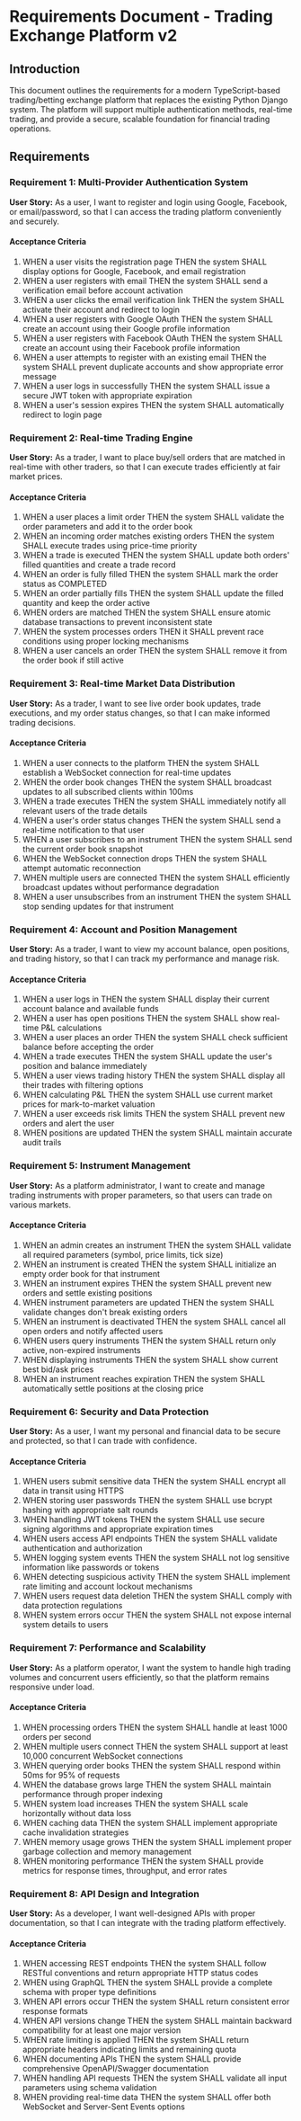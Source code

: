 # Requirements Document - Trading Exchange Platform v2

## Introduction

This document outlines the requirements for a modern TypeScript-based trading/betting exchange platform that replaces the existing Python Django system. The platform will support multiple authentication methods, real-time trading, and provide a secure, scalable foundation for financial trading operations.

## Requirements

### Requirement 1: Multi-Provider Authentication System

**User Story:** As a user, I want to register and login using Google, Facebook, or email/password, so that I can access the trading platform conveniently and securely.

#### Acceptance Criteria

1. WHEN a user visits the registration page THEN the system SHALL display options for Google, Facebook, and email registration
2. WHEN a user registers with email THEN the system SHALL send a verification email before account activation
3. WHEN a user clicks the email verification link THEN the system SHALL activate their account and redirect to login
4. WHEN a user registers with Google OAuth THEN the system SHALL create an account using their Google profile information
5. WHEN a user registers with Facebook OAuth THEN the system SHALL create an account using their Facebook profile information
6. WHEN a user attempts to register with an existing email THEN the system SHALL prevent duplicate accounts and show appropriate error message
7. WHEN a user logs in successfully THEN the system SHALL issue a secure JWT token with appropriate expiration
8. WHEN a user's session expires THEN the system SHALL automatically redirect to login page

### Requirement 2: Real-time Trading Engine

**User Story:** As a trader, I want to place buy/sell orders that are matched in real-time with other traders, so that I can execute trades efficiently at fair market prices.

#### Acceptance Criteria

1. WHEN a user places a limit order THEN the system SHALL validate the order parameters and add it to the order book
2. WHEN an incoming order matches existing orders THEN the system SHALL execute trades using price-time priority
3. WHEN a trade is executed THEN the system SHALL update both orders' filled quantities and create a trade record
4. WHEN an order is fully filled THEN the system SHALL mark the order status as COMPLETED
5. WHEN an order partially fills THEN the system SHALL update the filled quantity and keep the order active
6. WHEN orders are matched THEN the system SHALL ensure atomic database transactions to prevent inconsistent state
7. WHEN the system processes orders THEN it SHALL prevent race conditions using proper locking mechanisms
8. WHEN a user cancels an order THEN the system SHALL remove it from the order book if still active

### Requirement 3: Real-time Market Data Distribution

**User Story:** As a trader, I want to see live order book updates, trade executions, and my order status changes, so that I can make informed trading decisions.

#### Acceptance Criteria

1. WHEN a user connects to the platform THEN the system SHALL establish a WebSocket connection for real-time updates
2. WHEN the order book changes THEN the system SHALL broadcast updates to all subscribed clients within 100ms
3. WHEN a trade executes THEN the system SHALL immediately notify all relevant users of the trade details
4. WHEN a user's order status changes THEN the system SHALL send a real-time notification to that user
5. WHEN a user subscribes to an instrument THEN the system SHALL send the current order book snapshot
6. WHEN the WebSocket connection drops THEN the system SHALL attempt automatic reconnection
7. WHEN multiple users are connected THEN the system SHALL efficiently broadcast updates without performance degradation
8. WHEN a user unsubscribes from an instrument THEN the system SHALL stop sending updates for that instrument

### Requirement 4: Account and Position Management

**User Story:** As a trader, I want to view my account balance, open positions, and trading history, so that I can track my performance and manage risk.

#### Acceptance Criteria

1. WHEN a user logs in THEN the system SHALL display their current account balance and available funds
2. WHEN a user has open positions THEN the system SHALL show real-time P&L calculations
3. WHEN a user places an order THEN the system SHALL check sufficient balance before accepting the order
4. WHEN a trade executes THEN the system SHALL update the user's position and balance immediately
5. WHEN a user views trading history THEN the system SHALL display all their trades with filtering options
6. WHEN calculating P&L THEN the system SHALL use current market prices for mark-to-market valuation
7. WHEN a user exceeds risk limits THEN the system SHALL prevent new orders and alert the user
8. WHEN positions are updated THEN the system SHALL maintain accurate audit trails

### Requirement 5: Instrument Management

**User Story:** As a platform administrator, I want to create and manage trading instruments with proper parameters, so that users can trade on various markets.

#### Acceptance Criteria

1. WHEN an admin creates an instrument THEN the system SHALL validate all required parameters (symbol, price limits, tick size)
2. WHEN an instrument is created THEN the system SHALL initialize an empty order book for that instrument
3. WHEN an instrument expires THEN the system SHALL prevent new orders and settle existing positions
4. WHEN instrument parameters are updated THEN the system SHALL validate changes don't break existing orders
5. WHEN an instrument is deactivated THEN the system SHALL cancel all open orders and notify affected users
6. WHEN users query instruments THEN the system SHALL return only active, non-expired instruments
7. WHEN displaying instruments THEN the system SHALL show current best bid/ask prices
8. WHEN an instrument reaches expiration THEN the system SHALL automatically settle positions at the closing price

### Requirement 6: Security and Data Protection

**User Story:** As a user, I want my personal and financial data to be secure and protected, so that I can trade with confidence.

#### Acceptance Criteria

1. WHEN users submit sensitive data THEN the system SHALL encrypt all data in transit using HTTPS
2. WHEN storing user passwords THEN the system SHALL use bcrypt hashing with appropriate salt rounds
3. WHEN handling JWT tokens THEN the system SHALL use secure signing algorithms and appropriate expiration times
4. WHEN users access API endpoints THEN the system SHALL validate authentication and authorization
5. WHEN logging system events THEN the system SHALL not log sensitive information like passwords or tokens
6. WHEN detecting suspicious activity THEN the system SHALL implement rate limiting and account lockout mechanisms
7. WHEN users request data deletion THEN the system SHALL comply with data protection regulations
8. WHEN system errors occur THEN the system SHALL not expose internal system details to users

### Requirement 7: Performance and Scalability

**User Story:** As a platform operator, I want the system to handle high trading volumes and concurrent users efficiently, so that the platform remains responsive under load.

#### Acceptance Criteria

1. WHEN processing orders THEN the system SHALL handle at least 1000 orders per second
2. WHEN multiple users connect THEN the system SHALL support at least 10,000 concurrent WebSocket connections
3. WHEN querying order books THEN the system SHALL respond within 50ms for 95% of requests
4. WHEN the database grows large THEN the system SHALL maintain performance through proper indexing
5. WHEN system load increases THEN the system SHALL scale horizontally without data loss
6. WHEN caching data THEN the system SHALL implement appropriate cache invalidation strategies
7. WHEN memory usage grows THEN the system SHALL implement proper garbage collection and memory management
8. WHEN monitoring performance THEN the system SHALL provide metrics for response times, throughput, and error rates

### Requirement 8: API Design and Integration

**User Story:** As a developer, I want well-designed APIs with proper documentation, so that I can integrate with the trading platform effectively.

#### Acceptance Criteria

1. WHEN accessing REST endpoints THEN the system SHALL follow RESTful conventions and return appropriate HTTP status codes
2. WHEN using GraphQL THEN the system SHALL provide a complete schema with proper type definitions
3. WHEN API errors occur THEN the system SHALL return consistent error response formats
4. WHEN API versions change THEN the system SHALL maintain backward compatibility for at least one major version
5. WHEN rate limiting is applied THEN the system SHALL return appropriate headers indicating limits and remaining quota
6. WHEN documenting APIs THEN the system SHALL provide comprehensive OpenAPI/Swagger documentation
7. WHEN handling API requests THEN the system SHALL validate all input parameters using schema validation
8. WHEN providing real-time data THEN the system SHALL offer both WebSocket and Server-Sent Events options